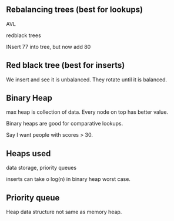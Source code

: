 ## Rebalancing trees (best for lookups)

AVL

redblack trees

INsert 77 into tree, but now add 80

## Red black tree (best for inserts)

We insert and see it is unbalanced. They rotate until it is balanced.

## Binary Heap

max heap is collection of data.
Every node on top has better value.

Binary heaps are good for comparative lookups.

Say I want people with scores > 30.

## Heaps used

data storage, priority queues

inserts can take o log(n) in binary heap worst case.

## Priority queue

Heap data structure not same as memory heap.
